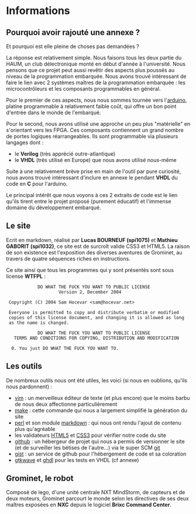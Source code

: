 Informations
============

## Pourquoi avoir rajouté une annexe ?

Et pourquoi est elle pleine de choses pas demandées ?

La réponse est relativement simple. Nous faisons tous les deux partie du HAUM, un club délectronique monté en début d'année à l'université.
Nous pensons que ce projet peut aussi revêtir des aspects plus poussés au niveau de la programmation embarquée.
Nous avons trouvé intéressant de faire le lien avec 2 systèmes maîtres de la programmation embarquée : les microcontrôleurs et les composants programmables en général.

Pour le premier de ces aspects, nous nous sommes tournée vers l'[arduino](http://arduino.cc), platine programmable à relativement faible coût, qui offre un bon point d'entrée dans le monde de l'embarqué.

Pour le second, nous avons utilisé une approche un peu plus "matérielle" en s'orientant vers les FPGA. Ces composants contiennent un grand nombre de portes logiques réarrangeables.
Ils sont programmable via plusieurs langages dont :

- le __Verilog__ (très apprécié outre-atlantique)
- le __VHDL__ (très utilisé en Europe) que nous avons utilisé nous-même

Suite à une relativement brève prise en main de l'outil par pure curiosité, nous avons trouvé intéressant d'inclure en annexe le pendant __VHDL__ du code en __C__ pour l'arduino. 

Le principal intérêt que nous voyons à ces 2 extraits de code est le lien qu'ils tirent entre le projet proposé (purement éducatif) et l'immense domaine du développement embarqué.

## Le site

Ecrit en markdown, réalisé par __Lucas BOURNEUF (spi1075)__ et __Mathieu GABORIT (spi1032)__, ce site est de surcroît valide CSS3 et HTML5.
La raison de son existence est l'exposition des diverses aventures de Grominet, au travers de quatre séquences riches en instructions.

Ce site ainsi que tous les programmes qui y sont présentés sont sous license __WTFPL__ :

                DO WHAT THE FUCK YOU WANT TO PUBLIC LICENSE
                        Version 2, December 2004

     Copyright (C) 2004 Sam Hocevar <sam@hocevar.net>

     Everyone is permitted to copy and distribute verbatim or modified
     copies of this license document, and changing it is allowed as long
     as the name is changed.

                DO WHAT THE FUCK YOU WANT TO PUBLIC LICENSE
       TERMS AND CONDITIONS FOR COPYING, DISTRIBUTION AND MODIFICATION

      0. You just DO WHAT THE FUCK YOU WANT TO.



## Les outils

De nombreux outils nous ont été utiles, les voici (si nous en oublions, qu'ils nous pardonnent) :

- [vim](http://www.vim.org) : un merveilleux éditeur de texte (et plus encore) que le moins barbu de nous deux affectionne particulièrement
- [make](http://www.gnu.org/software/make/) : cette commande qui nous a largement simplifié la génération du site
- [perl](http://www.perl.org) et son module [markdown](http://daringfireball.net/projects/markdown/) : qui nous ont rendu l'ajout de contenu plus qu'agréable
- les validateurs [HTML5](http://fr.wikipedia.org/wiki/HTML5) et [CSS3](http://fr.wikipedia.org/wiki/CSS3#CSS3) pour vérifier notre code du site
- [github](https://github.com) : un hébergeur de projet qui nous a permis de versionner le site (et de surveiller les bétises de l'autre...) via le super SCM [git](http://git-scm.org)
- [gist](http://gist.github.com) : un service de github pour l'hébergement de code et sa coloration
- [gtkwave](http://gtkwave.sourceforge.net/) et [ghdl](http://ghdl.free.fr/) pour les tests en VHDL (cf annexe)

## Grominet, le robot

Composé de lego, d'une unité centrale NXT MindStorm, de capteurs et de deux moteurs, 
Grominet parcourt le monde selon les directives de ses deux maîtres exposées en __NXC__ depuis le logiciel __Brixc Command Center__.
